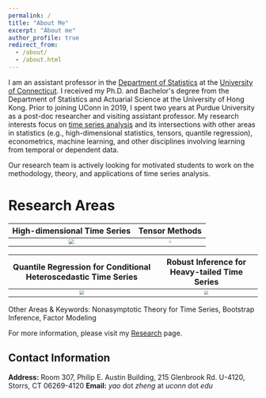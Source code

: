 ```yaml
---
permalink: /
title: "About Me"
excerpt: "About me"
author_profile: true
redirect_from: 
  - /about/
  - /about.html
---
```


I am an assistant professor in the [Department of Statistics](https://statistics.uconn.edu/) at the [University of Connecticut](https://uconn.edu/). I received my Ph.D. and Bachelor's degree from the Department of Statistics and Actuarial Science at the University of Hong Kong. Prior to joining UConn in 2019, I spent two years at Purdue University as a post-doc researcher and visiting assistant professor. My research interests focus on [time series analysis](https://yaozheng-stat.github.io/research/) and its intersections with other areas in statistics (e.g., high-dimensional statistics, tensors, quantile regression), econometrics, machine learning, and other disciplines involving learning from temporal or dependent data.

Our research team is actively looking for motivated students to work on the methodology, theory, and applications of time series analysis.

# Research Areas

|High-dimensional Time Series | Tensor Methods |
| :----: | :----: |
| <img src="https://yaozheng-stat.github.io/images/fig_macro20.png" style="zoom:65%;" /> | <img src="https://yaozheng-stat.github.io/images/fig_tensor_ts.png" style="zoom:30%;" /> |


| Quantile Regression for Conditional Heteroscedastic Time Series | Robust Inference for Heavy-tailed Time Series |
| :----------------------------------------------------------: | :----------------------------------------------------------: |
| <img src="https://yaozheng-stat.github.io/images/fig_ForecastPlot.png" style="zoom:55%;" /> | <img src="https://yaozheng-stat.github.io/images/fig_Pickands.png" style="zoom:50%;" /> |

Other Areas & Keywords: Nonasymptotic Theory for Time Series, Bootstrap Inference, Factor Modeling

For more information, please visit my [Research](https://yaozheng-stat.github.io/research/) page.


## Contact Information

**Address:**  Room 307, Philip E. Austin Building, 215 Glenbrook Rd. U-4120, Storrs, CT 06269-4120
**Email:**  *yao* dot *zheng* at *uconn* dot *edu*


